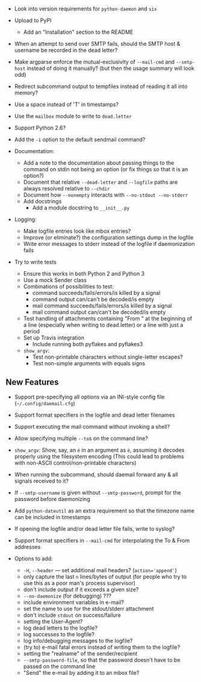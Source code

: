 - Look into version requirements for `python-daemon` and `six`
- Upload to PyPI
    - Add an "Installation" section to the README
- When an attempt to send over SMTP fails, should the SMTP host & username be
  recorded in the dead letter?
- Make argparse enforce the mutual-exclusivity of `--mail-cmd` and
  `--smtp-host` instead of doing it manually?  (but then the usage summary will
  look odd)
- Redirect subcommand output to tempfiles instead of reading it all into
  memory?
- Use a space instead of 'T' in timestamps?
- Use the `mailbox` module to write to `dead.letter`
- Support Python 2.6?
- Add the `-i` option to the default sendmail command?

- Documentation:
    - Add a note to the documentation about passing things to the command on
      stdin not being an option (or fix things so that it is an option?)
    - Document that relative `--dead-letter` and `--logfile` paths are always
      resolved relative to `--chdir`
    - Document how `--nonempty` interacts with `--no-stdout --no-stderr`
    - Add docstrings
        - Add a module docstring to `__init__.py`

- Logging:
    - Make logfile entries look like mbox entries?
    - Improve (or eliminate?) the configuration settings dump in the logfile
    - Write error messages to stderr instead of the logfile if daemonization
      fails

- Try to write tests
    - Ensure this works in both Python 2 and Python 3
    - Use a mock Sender class
    - Combinations of possibilities to test:
        - command succeeds/fails/errors/is killed by a signal
        - command output can/can't be decoded/is empty
        - mail command succeeds/fails/errors/is killed by a signal
        - mail command output can/can't be decoded/is empty
    - Test handling of attachments containing "From " at the beginning of a
      line (especially when writing to dead.letter) or a line with just a
      period
    - Set up Travis integration
        - Include running both pyflakes and pyflakes3
    - `show_argv`:
        - Test non-printable characters without single-letter escapes?
        - Test non-simple arguments with equals signs

New Features
------------
- Support pre-specifying all options via an INI-style config file
  (`~/.config/daemail.cfg`)
- Support format specifiers in the logfile and dead letter filenames
- Support executing the mail command without invoking a shell?
- Allow specifying multiple `--to`s on the command line?
- `show_argv`: Show, say, an `é` in an argument as `é`, assuming it decodes
  properly using the filesystem encoding (This could lead to problems with
  non-ASCII control/non-printable characters)
- When running the subcommand, should daemail forward any & all signals
  received to it?
- If `--smtp-username` is given without `--smtp-password`, prompt for the
  password before daemonizing
- Add `python-dateutil` as an extra requirement so that the timezone name can
  be included in timestamps
- If opening the logfile and/or dead letter file fails, write to syslog?
- Support format specifiers in `--mail-cmd` for interpolating the To & From
  addresses

- Options to add:
    - `-H`, `--header` — set additional mail headers? (`action='append'`)
    - only capture the last `n` lines/bytes of output (for people who try to
      use this as a poor man's process supervisor)
    - don't include output if it exceeds a given size?
    - `--no-daemonize` (for debugging) ???
    - include environment variables in e-mail?
    - set the name to use for the stdout/stderr attachment
    - don't include `stdout` on success/failure
    - setting the User-Agent?
    - log dead letters to the logfile?
    - log successes to the logfile?
    - log info/debugging messages to the logfile?
    - (try to) e-mail fatal errors instead of writing them to the logfile?
    - setting the "realname" of the sender/recipient
    - `--smtp-password-file`, so that the password doesn't have to be passed on
      the command line
    - "Send" the e-mail by adding it to an mbox file?
